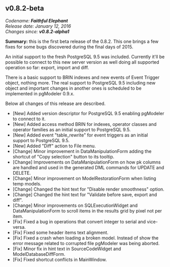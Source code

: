 v0.8.2-beta
------

<em>Codename: <strong>Faithful Elephant</strong></em><br/>
<em>Release date: January 12, 2016</em><br/>
<em>Changes since: <strong>v0.8.2-alpha1</strong></em><br/>

<strong>Summary:</strong> this is the first beta release of the 0.8.2. This one brings a few fixes for some bugs discovered during the final days of 2015.<br/>

An initial support to the fresh PostgreSQL 9.5 was included. Currently it'll be possible to connect to this new server version as well doing all supported operation so far: export, import and diff. <br/>

There is a basic support to BRIN indexes and new events of Event Trigger object, nothing more. The real support to PostgreSQL 9.5 including new object and important changes in another ones is scheduled to be implemented in pgModeler 0.9.x. <br/>

Below all changes of this release are described. <br/>

* [New] Added version descriptor for PostgreSQL 9.5 enabling pgModeler to connect to it.
* [New] Added access method BRIN for indexes, operator classes and operator families as an initial support to PostgreSQL 9.5.
* [New] Added event "table_rewrite" for event triggers as an initial support to PostgreSQL 9.5.
* [New] Added "Diff" action to File menu.
* [Change] Minor improvement in DataManipulationForm adding the shortcut of "Copy selection" button to its tooltip.
* [Change] Improvements on DataManipulationForm on how pk columns are handled and used in the generated DML commands for UPDATE and DELETE.
* [Change] Minor improvement on ModelRestorationForm when listing temp models.
* [Change] Changed the hint text for "Disable render smoothness" option.
* [Change] Changed the hint text for "Validate before save, export and diff".
* [Change] Minor improvements on SQLExecutionWidget and DataManipulationForm to scroll items in the results grid by pixel not per item.
* [Fix] Fixed a bug in operations that convert integer to serial and vice-versa.
* [Fix] Fixed some header items text alignment.
* [Fix] Fixed a crash when loading a broken model. Instead of show the error message related to corrupted file pgModeler was being aborted.
* [Fix] Minor fix in hint text in SourceCodeWidget and ModelDatabaseDiffForm.
* [Fix] Fixed shortcut conflicts in MainWindow.
